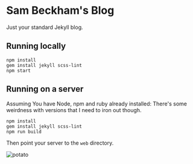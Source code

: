 # Sam Beckham's Blog

Just your standard Jekyll blog.

## Running locally
```
npm install
gem install jekyll scss-lint
npm start
```

## Running on a server
Assuming You have Node, npm and ruby already installed:
There's some weirdness with versions that I need to iron out though.

```
npm install
gem install jekyll scss-lint
npm run build
```

Then point your server to the `web` directory.

![potato](http://i.imgur.com/RQhlcuV.gif)